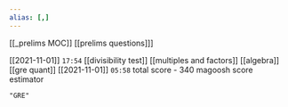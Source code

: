 ```yaml
---
alias: [,]
---
```

[[_prelims MOC]] [[prelims questions]]]

[[2021-11-01]] `17:54`
[[divisibility test]]
[[multiples and factors]]
[[algebra]]
[[gre quant]]
[[2021-11-01]] `05:58`
total score - 340
magoosh score estimator
```query 2022-04-02 22:40
"GRE"
``````